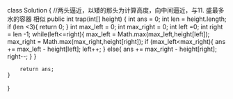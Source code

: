 class Solution {
    //两头逼近，以矮的那头为计算高度，向中间逼近，与11. 盛最多水的容器 相似
    public int trap(int[] height) {
        int ans = 0;
        int len = height.length;
        if (len <3){
            return 0;
        }
        int max_left = 0;
        int max_right = 0;
        int left =0;
        int right = len -1;
        while(left<=right){
            max_left = Math.max(max_left,height[left]);
            max_right = Math.max(max_right,height[right]);
            if (max_left<max_right){
                ans += max_left - height[left];
                left++;
            }
            else{
                ans += max_right - height[right];
                right--;
            }
        }

        return ans;
    }
}